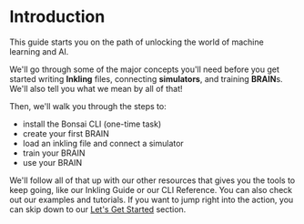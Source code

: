 # Introduction

This guide starts you on the path of unlocking the world of machine learning and AI.

We'll go through some of the major concepts you'll need before you get started writing **Inkling** files, connecting **simulators**, and training **BRAIN**s. We'll also tell you what we mean by all of that!

Then, we'll walk you through the steps to:

* install the Bonsai CLI (one-time task)
* create your first BRAIN
* load an inkling file and connect a simulator
* train your BRAIN
* use your BRAIN

We'll follow all of that up with our other resources that gives you the tools to keep going, like our Inkling Guide or our CLI Reference. You can also check out our examples and tutorials. If you want to jump right into the action, you can skip down to our [Let's Get Started][1] section.

[1]: http://docs.bons.ai/getting-started/lets-get-started
